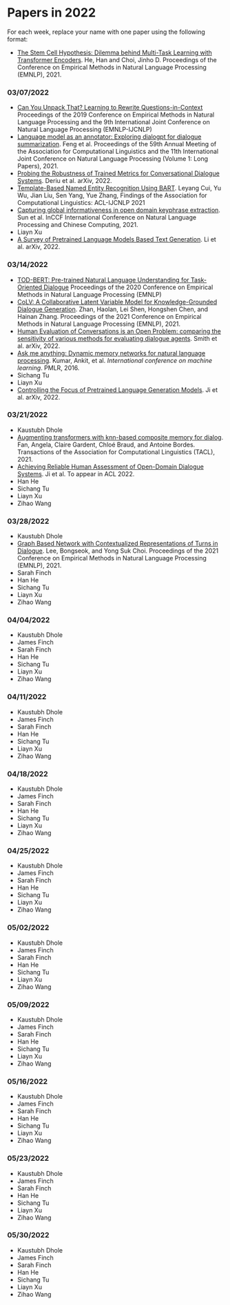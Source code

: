 # Papers in 2022

For each week, replace your name with one paper using the following format:

* [The Stem Cell Hypothesis: Dilemma behind Multi-Task Learning with Transformer Encoders](https://aclanthology.org/2020.iwpt-1.19/). He, Han and Choi, Jinho D. Proceedings of the Conference on Empirical Methods in Natural Language Processing (EMNLP), 2021.


### 03/07/2022

* [Can You Unpack That? Learning to Rewrite Questions-in-Context](https://aclanthology.org/D19-1605.pdf) Proceedings of the 2019 Conference on Empirical Methods in Natural Language Processing and the 9th International Joint Conference on Natural Language Processing (EMNLP-IJCNLP)
* [Language model as an annotator: Exploring dialogpt for dialogue summarization](https://aclanthology.org/2021.acl-long.117.pdf). Feng et al. Proceedings of the 59th Annual Meeting of the Association for Computational Linguistics and the 11th International Joint Conference on Natural Language Processing (Volume 1: Long Papers), 2021.
* [Probing the Robustness of Trained Metrics for Conversational Dialogue Systems](https://arxiv.org/abs/2202.13887). Deriu et al. arXiv, 2022.
* [Template-Based Named Entity Recognition Using BART](https://arxiv.org/pdf/2106.01760.pdf). Leyang Cui, Yu Wu, Jian Liu, Sen Yang, Yue Zhang, Findings of the Association for Computational Linguistics: ACL-IJCNLP 2021
* [Capturing global informativeness in open domain keyphrase extraction](https://arxiv.org/abs/2004.13639). Sun et al. InCCF International Conference on Natural Language Processing and Chinese Computing, 2021.
* Liayn Xu
* [A Survey of Pretrained Language Models Based Text Generation](https://arxiv.org/pdf/2201.05273.pdf). Li et al. arXiv, 2022.

### 03/14/2022

* [TOD-BERT: Pre-trained Natural Language Understanding for Task-Oriented Dialogue](https://aclanthology.org/2020.emnlp-main.66.pdf) Proceedings of the 2020 Conference on Empirical Methods in Natural Language Processing (EMNLP)
* [CoLV: A Collaborative Latent Variable Model for Knowledge-Grounded Dialogue Generation](https://aclanthology.org/2021.emnlp-main.172.pdf). Zhan, Haolan, Lei Shen, Hongshen Chen, and Hainan Zhang. Proceedings of the 2021 Conference on Empirical Methods in Natural Language Processing (EMNLP), 2021.
* [Human Evaluation of Conversations is an Open Problem: comparing the sensitivity of various methods for evaluating dialogue agents](https://arxiv.org/pdf/2201.04723.pdf). Smith et al. arXiv, 2022.
* [Ask me anything: Dynamic memory networks for natural language processing](https://arxiv.org/pdf/1506.07285.pdf). Kumar, Ankit, et al. *International conference on machine learning*. PMLR, 2016.
* Sichang Tu
* Liayn Xu
* [Controlling the Focus of Pretrained Language Generation Models](https://arxiv.org/pdf/2203.01146.pdf). Ji et al. arXiv, 2022.

### 03/21/2022

* Kaustubh Dhole
* [Augmenting transformers with knn-based composite memory for dialog](https://aclanthology.org/2021.tacl-1.6.pdf). Fan, Angela, Claire Gardent, Chloé Braud, and Antoine Bordes. Transactions of the Association for Computational Linguistics (TACL), 2021.
* [Achieving Reliable Human Assessment of Open-Domain Dialogue Systems](https://arxiv.org/pdf/2203.05899.pdf). Ji et al. To appear in ACL 2022.
* Han He
* Sichang Tu
* Liayn Xu
* Zihao Wang

### 03/28/2022

* Kaustubh Dhole
* [Graph Based Network with Contextualized Representations of Turns in Dialogue](https://aclanthology.org/2021.emnlp-main.36.pdf). Lee, Bongseok, and Yong Suk Choi. Proceedings of the 2021 Conference on Empirical Methods in Natural Language Processing (EMNLP), 2021.
* Sarah Finch
* Han He
* Sichang Tu
* Liayn Xu
* Zihao Wang

### 04/04/2022

* Kaustubh Dhole
* James Finch
* Sarah Finch
* Han He
* Sichang Tu
* Liayn Xu
* Zihao Wang

### 04/11/2022

* Kaustubh Dhole
* James Finch
* Sarah Finch
* Han He
* Sichang Tu
* Liayn Xu
* Zihao Wang

### 04/18/2022

* Kaustubh Dhole
* James Finch
* Sarah Finch
* Han He
* Sichang Tu
* Liayn Xu
* Zihao Wang

### 04/25/2022

* Kaustubh Dhole
* James Finch
* Sarah Finch
* Han He
* Sichang Tu
* Liayn Xu
* Zihao Wang

### 05/02/2022

* Kaustubh Dhole
* James Finch
* Sarah Finch
* Han He
* Sichang Tu
* Liayn Xu
* Zihao Wang

### 05/09/2022

* Kaustubh Dhole
* James Finch
* Sarah Finch
* Han He
* Sichang Tu
* Liayn Xu
* Zihao Wang

### 05/16/2022

* Kaustubh Dhole
* James Finch
* Sarah Finch
* Han He
* Sichang Tu
* Liayn Xu
* Zihao Wang

### 05/23/2022

* Kaustubh Dhole
* James Finch
* Sarah Finch
* Han He
* Sichang Tu
* Liayn Xu
* Zihao Wang

### 05/30/2022

* Kaustubh Dhole
* James Finch
* Sarah Finch
* Han He
* Sichang Tu
* Liayn Xu
* Zihao Wang

